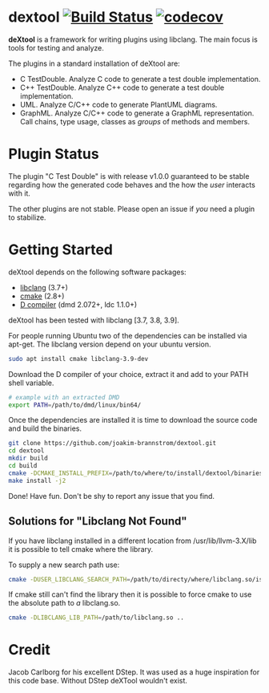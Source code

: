 # dextool [![Build Status](https://travis-ci.org/joakim-brannstrom/dextool.svg?branch=master)](https://travis-ci.org/joakim-brannstrom/dextool) [![codecov](https://codecov.io/gh/joakim-brannstrom/dextool/branch/master/graph/badge.svg)](https://codecov.io/gh/joakim-brannstrom/dextool)

**deXtool** is a framework for writing plugins using libclang. The main focus
is tools for testing and analyze.

The plugins in a standard installation of deXtool are:
 - C TestDouble. Analyze C code to generate a test double implementation.
 - C++ TestDouble. Analyze C++ code to generate a test double implementation.
 - UML. Analyze C/C++ code to generate PlantUML diagrams.
 - GraphML. Analyze C/C++ code to generate a GraphML representation.
   Call chains, type usage, classes as _groups_ of methods and members.

# Plugin Status

The plugin "C Test Double" is with release v1.0.0 guaranteed to be stable
regarding how the generated code behaves and the how the _user_ interacts with
it.

The other plugins are not stable.
Please open an issue if _you_ need a plugin to stabilize.

# Getting Started

deXtool depends on the following software packages:

 * [libclang](http://releases.llvm.org/download.html) (3.7+)
 * [cmake](https://cmake.org/download) (2.8+)
 * [D compiler](https://dlang.org/download.html) (dmd 2.072+, ldc 1.1.0+)

deXtool has been tested with libclang [3.7, 3.8, 3.9].

For people running Ubuntu two of the dependencies can be installed via apt-get.
The libclang version depend on your ubuntu version.
```sh
sudo apt install cmake libclang-3.9-dev
```

Download the D compiler of your choice, extract it and add to your PATH shell
variable.
```sh
# example with an extracted DMD
export PATH=/path/to/dmd/linux/bin64/
```

Once the dependencies are installed it is time to download the source code and
build the binaries.
```sh
git clone https://github.com/joakim-brannstrom/dextool.git
cd dextool
mkdir build
cd build
cmake -DCMAKE_INSTALL_PREFIX=/path/to/where/to/install/dextool/binaries ..
make install -j2
```

Done! Have fun.
Don't be shy to report any issue that you find.

## Solutions for "Libclang Not Found"

If you have libclang installed in a different location from
/usr/lib/llvm-3.X/lib it is possible to tell cmake where the library.

To supply a new search path use:
```sh
cmake -DUSER_LIBCLANG_SEARCH_PATH=/path/to/directy/where/libclang.so/is ..
```

If cmake still can't find the library then it is possible to force cmake to use
the absolute path to _a_ libclang.so.
```sh
cmake -DLIBCLANG_LIB_PATH=/path/to/libclang.so ..
```

# Credit
Jacob Carlborg for his excellent DStep. It was used as a huge inspiration for
this code base. Without DStep deXTool wouldn't exist.

